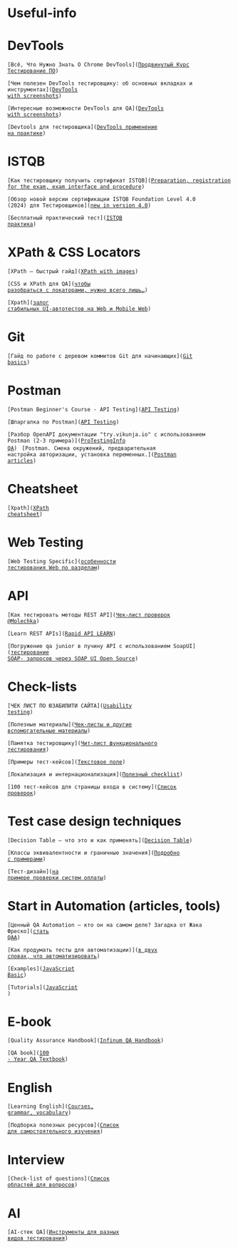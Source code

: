 # Useful-info

# DevTools

<code>[Всё, Что Нужно Знать О Chrome DevTools]([Продвинутый Курс Тестирование ПО](https://www.youtube.com/watch?v=4iIryVM77HM))
</code>

<code>[Чем полезен DevTools тестировщику: об основных вкладках и инструментах]([DevTools with screenshots](https://habr.com/ru/articles/768830/))
</code>

<code>[Интересные возможности DevTools для QA]([DevTools with screenshots](https://fuse8.ru/articles/interesting-devtools-features-for-qa))
</code>

<code>[Devtools для тестировщика]([DevTools применение на практике](https://www.youtube.com/watch?v=rjavgfb4cn0))
</code>

# ISTQB

<code>[Как тестировщику получить сертификат  ISTQB]([Preparation, registration for the exam, exam interface and procedure](https://habr.com/ru/articles/754418/))
</code>

<code>[Обзор новой версии сертификации ISTQB Foundation Level 4.0 (2024) для Тестировщиков]([new in version 4.0](https://habr.com/ru/articles/750868/))
</code>

<code>[Бесплатный практический тест]([ISTQB практика](https://www.gasq.org/ru/%D0%B3%D0%BB%D0%B0%D0%B2%D0%BD%D0%B0%D1%8F.html))
</code>

# XPath & CSS Locators

<code>[XPath — быстрый гайд]([XPath with images](https://testengineer.ru/xpath-quick-guide/))
</code>

<code>[CSS и XPath для QA]([чтобы разобраться с локаторами, нужно всего лишь…](https://habr.com/ru/companies/skyeng/articles/588282/))
</code>

<code>[Xpath]([залог стабильных UI-автотестов на Web и Mobile Web](https://habr.com/ru/companies/vk/articles/806661/))
</code>

# Git
<code>[Гайд по работе с деревом коммитов Git для начинающих]([Git basics](https://proglib.io/p/gayd-po-rabote-s-derevom-kommitov-git-dlya-nachinayushchih-2023-02-02))
</code>

# Postman

<code>[Postman Beginner's Course - API Testing]([API Testing](https://www.youtube.com/watch?v=VywxIQ2ZXw4))
</code>

<code>[Шпаргалка по Postman]([API Testing](https://testengineer.ru/postman-cheat-sheet/))
</code>

<code>[Разбор OpenAPI документации "try.vikunja.io" с использованием Postman (2-3 примера)]([ProTestingInfo QA](https://www.youtube.com/watch?v=7BvrTyrOVIM))
</code>
<code>[Postman. Смена окружений, предварительная настройка авторизации, установка переменных.]([Postman articles](https://medium.com/effective-developers/postman-%D1%81%D0%BC%D0%B5%D0%BD%D0%B0-%D0%BE%D0%BA%D1%80%D1%83%D0%B6%D0%B5%D0%BD%D0%B8%D0%B9-%D0%BD%D0%B0%D1%81%D1%82%D1%80%D0%BE%D0%B9%D0%BA%D0%B0-%D0%B0%D0%B2%D1%82%D0%BE%D1%80%D0%B8%D0%B7%D0%B0%D1%86%D0%B8%D0%B8-%D0%B7%D0%B0%D0%BF%D1%80%D0%BE%D1%81%D0%BE%D0%B2-%D1%83%D1%81%D1%82%D0%B0%D0%BD%D0%BE%D0%B2%D0%BA%D0%B0-%D0%BF%D0%B5%D1%80%D0%B5%D0%BC%D0%B5%D0%BD%D0%BD%D1%8B%D1%85-a190a0a9617))
</code>

# Cheatsheet

<code>[Xpath]([XPath cheatsheet](https://devhints.io/xpath))
</code>

# Web Testing 

<code>[Web Testing Specific]([особенности тестирования Web по разделам](https://habr.com/ru/companies/space307/articles/668974/))
</code>

# API

<code>[Как тестировать методы REST API]([Чек-лист проверок @Molechka](https://habr.com/ru/articles/704090/))
</code>

<code>[Learn REST APIs]([Rapid API LEARN](https://rapidapi.com/learn/rest#what-is-http))
</code>

<code>[Погружение qa junior в пучину API с использованием SoapUI]([тестирование SOAP- запросов через SOAP UI Open Source](https://habr.com/ru/companies/renins/articles/558436/))
</code>

# Check-lists

<code>[ЧЕК ЛИСТ ПО ЮЗАБИЛИТИ САЙТА]([Usability testing](https://seo-akademiya.com/baza-znanij/vnutrennyaya-optimizacziya/chek-list-po-yuzabiliti-sajta/))
</code>

<code>[Полезные материалы]([Чек-листы и другие вспомогательные материалы](https://qalearning.net/home/usefullresourses))
</code>

<code>[Памятка тестировщику]([Чит-лист функционального тестирования](https://habr.com/ru/articles/715262/))
</code>

<code>[Примеры тест-кейсов]([Текстовое поле](https://habr.com/ru/articles/790962/))
</code>

<code>[Локализация и интернационализация]([Полезный checklist](https://habr.com/ru/articles/532836/))
</code>

<code>[100 тест-кейсов для страницы входа в систему]([Список проверок](https://qarocks.ru/100-test-cases-for-login-page/))
</code>

# Test case design techniques

<code>[Decision Table — что это и как применять]([Decision Table](https://habr.com/ru/articles/546432/))
</code>

<code>[Классы эквивалентности и граничные значения]([Подробно с примерами](https://qalearning.net/usefullresourses/equivalence_partitioning))
</code>

<code>[Тест-дизайн]([на примере проверки систем оплаты](https://habr.com/ru/companies/petrovich-tech/articles/798347/))
</code>

# Start in Automation (articles, tools)

<code>[Ценный QA Automation – кто он на самом деле? Загадка от Жака Фреско]([стать QAA](https://habr.com/ru/companies/skyeng/articles/705190/))
</code>

<code>[Как продумать тесты для автоматизации)]([в двух словах, что автоматизировать](https://okiseleva.blogspot.com/2022/11/blog-post_24.html))
</code>

<code>[Examples]([JavaScript Basic](https://doka.guide/js/))
</code>

<code>[Tutorials]([JavaScript ](https://www.w3schools.com/))
</code>

# E-book

<code>[Quality Assurance Handbook]([Infinum QA Handbook](https://infinum.com/handbook/qa))
</code>

<code>[QA book]([100 - Year QA Textbook](https://mentorpiece.education/textbook/))
</code>

# English 

<code>[Learning English]([Courses, grammar, vocabulary](https://www.bbc.co.uk/))
</code>

<code>[Подборка полезных ресурсов]([Список для самостоятельного изучения](https://bright-desert-dc9.notion.site/42767080b827485d9dcc75eaaf76f05c))
</code>

# Interview 

<code>[Check-list of questions]([Список областей для вопросов](https://lilovayakorova.notion.site/0d5313d70fb14722bf64b9d1e9f39c73))
</code>

# AI

<code>[AI-стек QA]([Инструменты для разных видов тестирования](https://testengineer.ru/ai-tool-stack/))
</code>






